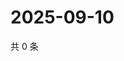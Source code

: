 # 2025-09-10

共 0 条

<!-- BEGIN ZHIHUQUESTIONS -->
<!-- 最后更新时间 Wed Sep 10 2025 03:08:52 GMT+0800 (China Standard Time) -->

<!-- END ZHIHUQUESTIONS -->
